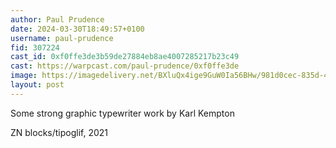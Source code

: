 ```yaml
---
author: Paul Prudence
date: 2024-03-30T18:49:57+0100
username: paul-prudence
fid: 307224
cast_id: 0xf0ffe3de3b59de27884eb8ae4007285217b23c49
cast: https://warpcast.com/paul-prudence/0xf0ffe3de
image: https://imagedelivery.net/BXluQx4ige9GuW0Ia56BHw/981d0cec-835d-473a-df48-2b7dd9c68900/original
layout: post
---
```

Some strong graphic typewriter work by Karl Kempton  
  
ZN blocks/tipoglif, 2021  

<img src='https://imagedelivery.net/BXluQx4ige9GuW0Ia56BHw/981d0cec-835d-473a-df48-2b7dd9c68900/original' alt='' referrerpolicy='no-referrer'/>